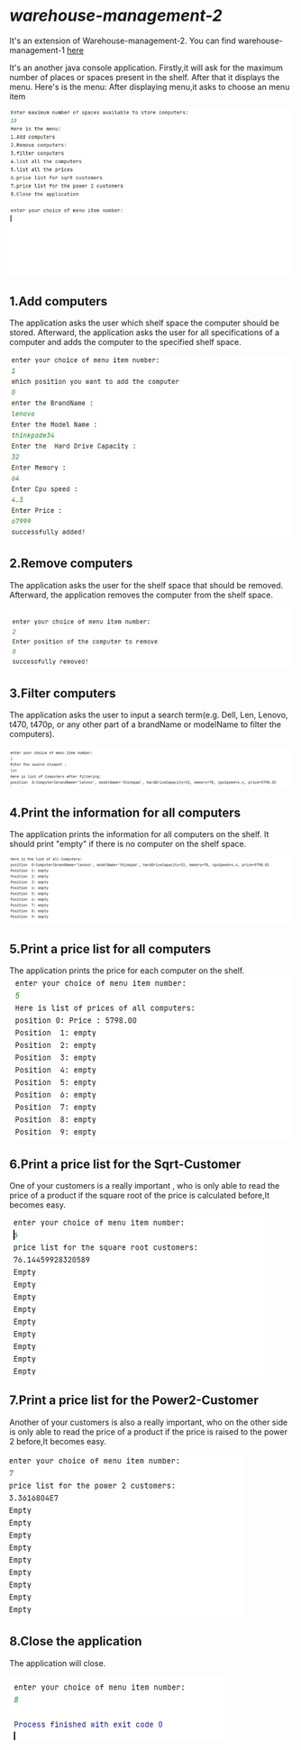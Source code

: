 # *warehouse-management-2*
It's an extension of Warehouse-management-2.
You can find warehouse-management-1
[here](https://github.com/rayallavandana/warehouse-management-1/)

It's an another java console application.
Firstly,it will ask for the maximum number of places or spaces present in the shelf.
After that it displays the menu.
Here's is the menu:
After displaying menu,it asks to choose an menu item

![](images/menu.PNG)
## 1.Add computers
The application asks the user which shelf space the computer should be stored. 
Afterward, the application asks the user for all specifications of a computer and adds the computer to the specified shelf space.

![](images/add.PNG)
## 2.Remove computers
The application asks the user for the shelf space that should be removed. Afterward, 
the application removes the computer from the shelf space.

![](images/remove.PNG)
## 3.Filter computers
The application asks the user to input a search term(e.g. Dell, Len, Lenovo, t470, t470p, or any other part of a brandName or modelName to filter the computers).

![](images/filter.PNG)

## 4.Print the information for all computers
The application prints the information for all computers on the shelf. 
It should print "empty" if there is no computer on the shelf space.

![](images/list.PNG)

## 5.Print a price list for all computers
The application prints the price for each computer on the shelf.
![](images/prices.PNG)

## 6.Print a price list for the Sqrt-Customer
One of your customers is a really important , 
who is only able to read the price of a product if the square root of the price is calculated before,It becomes easy.

![](images/sqrt.PNG)

## 7.Print a price list for the Power2-Customer
Another of your customers is also a really important, 
who on the other side is only able to read the price of a product if the price is raised to the power 2 before,It becomes easy.

![](images/power.PNG)

## 8.Close the application
The application will close.

![](images/close.PNG)